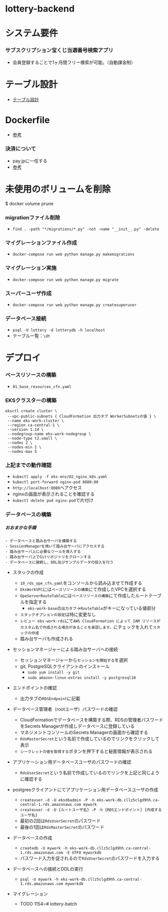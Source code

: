# lottery-backend
# システム要件
### サブスクリプション宝くじ当選番号検索アプリ
- 会員登録することで1ヶ月間フリー検索が可能。（自動課金制）

# テーブル設計
- [テーブル設計](https://docs.google.com/spreadsheets/d/1qf94PoMqfEpVkMwJFre9tEFsBqO0vTpGz5La-3Ukxks/edit#gid=0)

# Dockerfile
- [参考](https://www.nullpo.io/2020/04/18/docker-selenium/)

### 決済について
- pay.jpに一任する
- [参考](https://qiita.com/k4ssyi/items/5df5ea12cdffc9597198)

# 未使用のボリュームを削除
$ docker volume prune

### migrationファイル削除
- `find . -path "*/migrations/*.py" -not -name "__init__.py" -delete`

### マイグレーションファイル作成
- `docker-compose run web python manage.py makemigrations`

### マイグレーション実施
- `docker-compose run web python manage.py migrate`

### スーパーユーザ作成
- `docker-compose run web python manage.py createsuperuser`

### データベース接続
- `psql -U lottery -d lotterydb -h localhost`
- テーブル一覧：`\dt`

# デプロイ
### ベースリソースの構築
- `01_base_resources_cfn.yaml`

### EKSクラスターの構築

```
eksctl create cluster \
 --vpc-public-subnets { CloudFormation 出力タブ WorkerSubnetsの値 } \
 --name eks-work-cluster \
 --region ca-central-1 \
 --version 1.14 \
 --nodegroup-name eks-work-nodegroup \
 --node-type t2.small \
 --nodes 2 \
 --nodes-min 2 \
 --nodes-max 5
```

### 上記までの動作確認
- `kubectl apply -f eks-env/02_nginx_k8s.yaml`
- `kubectl port-forward nginx-pod 8080:80`
- `http://localhost:8080`へアクセス
- nginxの画面が表示されることを確認する
- `kubectl delete pod nginx-pod`で片付け

### データベースの構築
##### おおまかな手順

```
- データベースと踏み台サーバを構築する
- SessionManagerを用いて踏み台サーバにアクセスする
- 踏み台サーバ上に必要なツールを導入する
- 踏み台サーバ上でGitリポジトリをクローンする
- データベースに接続し、DDL及びサンプルデータの投入を行う
```

- スタックの作成
  - `10_rds_ope_cfn.yaml`をコンソールから読み込ませて作成する
  - `EksWorkVPC`には`ベースリソースの構築`にて作成したVPCを選択する
  - `OpeServerRouteTable`には`ベースリソースの構築`にて作成したルートテーブルを指定する
    - `eks-work-base`の`出力タブ`→`RouteTable`がキーになっている値部分
  - `スタックオプションの設定`は特に変更なし
  - `レビュー eks-work-rds`にて`AWS CloudFormation によって IAM リソースがカスタム名で作成される場合があることを承認します。`にチェックを入れて`スタックの作成`
  - 踏み台サーバも作成される
  
- セッションマネージャーによる踏み台サーバへの接続
  - セッションマネージャーから`セッションを開始する`を選択
  - git, PostgreSQLクライアントのインストール
    - `sudo yum install -y git`
    - `sudo amazon-linux-extras install -y postgresql10`
    
- エンドポイントの確認
  - 出力タブの`RDSEndpoint`に記載
  
- データベース管理者（rootユーザ）パスワードの確認
  - CloudFormationでデータベースを構築する際、RDSの管理者パスワードをSecrets Managerが作成しデータベースに登録している
  - マネジメントコンソールのSecrets Managerの画面から確認する
  - `RdsMasterSecret`という名前で作成しているのでリンクをクリックして表示
  - `シークレットの値を取得する`ボタンを押下すると秘匿情報が表示される

- アプリケーション用データベースユーザのパスワードの確認
  - `RdsUserSecret`という名前で作成しているのでリンクを上記と同じように確認する
  
- postgresクライアントにてアプリケーション用データベースユーザの作成
  - `createuser -d -U eksdbadmin -P -h eks-work-db.cllz5clgd9hh.ca-central-1.rds.amazonaws.com mywork`
  - `createuser -d -U {ルートユーザ名} -P -h {RDSエンドポイント} {作成するユーザ名}`
  - 最初の2回は`RdsUserSecret`のパスワード
  - 最後の1回は`RdsMasterSecret`のパスワード
  
- データベースの作成
  - `createdb -U mywork -h eks-work-db.cllz5clgd9hh.ca-central-1.rds.amazonaws.com -E UTF8 myworkdb`
  - パスワード入力を促されるので`RdsUserSecret`のパスワードを入力する
  
- データベースへの接続とDDLの実行
  - `psql -U mywork -h eks-work-db.cllz5clgd9hh.ca-central-1.rds.amazonaws.com myworkdb`
  
- マイグレーション
  - TODO 1154~# lottery-batch
